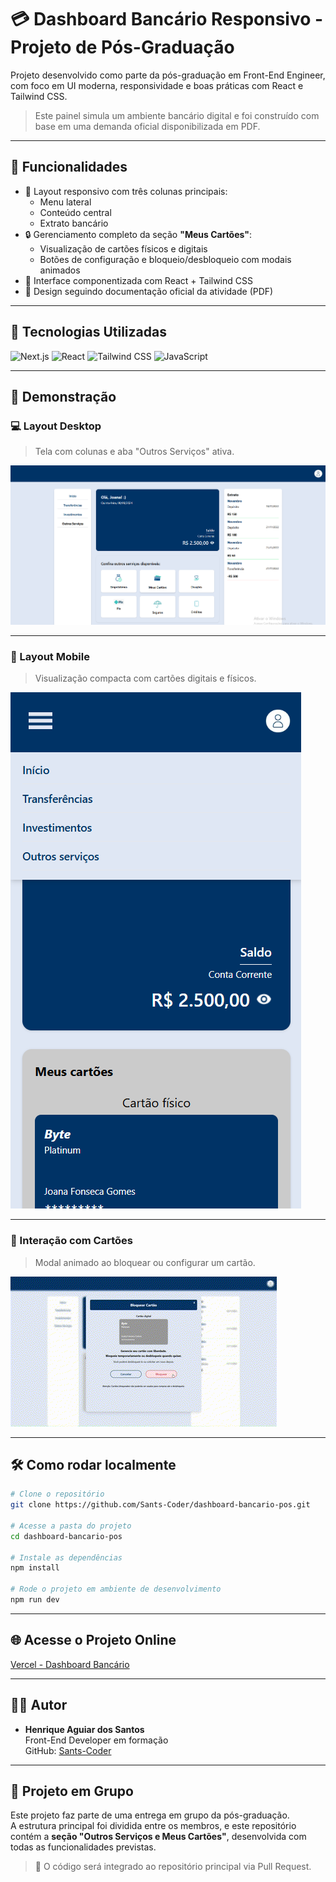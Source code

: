# 💳 Dashboard Bancário Responsivo - Projeto de Pós-Graduação

Projeto desenvolvido como parte da pós-graduação em Front-End Engineer, com foco em UI moderna, responsividade e boas práticas com React e Tailwind CSS.

> Este painel simula um ambiente bancário digital e foi construído com base em uma demanda oficial disponibilizada em PDF.

---

## 📌 Funcionalidades

- 📂 Layout responsivo com três colunas principais:
  - Menu lateral
  - Conteúdo central
  - Extrato bancário
- 🔒 Gerenciamento completo da seção **"Meus Cartões"**:
  - Visualização de cartões físicos e digitais
  - Botões de configuração e bloqueio/desbloqueio com modais animados
- 🧩 Interface componentizada com React + Tailwind CSS
- 🎯 Design seguindo documentação oficial da atividade (PDF)

---

## 🚀 Tecnologias Utilizadas

![Next.js](https://img.shields.io/badge/Next.js-000?style=for-the-badge&logo=next.js&logoColor=white)
![React](https://img.shields.io/badge/React-20232A?style=for-the-badge&logo=react&logoColor=61DAFB)
![Tailwind CSS](https://img.shields.io/badge/TailwindCSS-0EA5E9?style=for-the-badge&logo=tailwindcss&logoColor=white)
![JavaScript](https://img.shields.io/badge/JavaScript-F7DF1E?style=for-the-badge&logo=javascript&logoColor=black)

---

## 📸 Demonstração

### 💻 Layout Desktop

> Tela com colunas e aba "Outros Serviços" ativa.

![Layout Desktop](./public/desktop-servicos.png)

---

### 📱 Layout Mobile

> Visualização compacta com cartões digitais e físicos.

![Layout Mobile](./public/mobile-cartoes.png)

---

### 🧊 Interação com Cartões

> Modal animado ao bloquear ou configurar um cartão.

![Modal Cartão](./public/modal-cartao.gif)


---

## 🛠️ Como rodar localmente

```bash
# Clone o repositório
git clone https://github.com/Sants-Coder/dashboard-bancario-pos.git

# Acesse a pasta do projeto
cd dashboard-bancario-pos

# Instale as dependências
npm install

# Rode o projeto em ambiente de desenvolvimento
npm run dev
```

---

## 🌐 Acesse o Projeto Online

[Vercel - Dashboard Bancário](https://dashboard-bancario-pos.vercel.app/)

---

## 👨‍💻 Autor

- **Henrique Aguiar dos Santos**  
  Front-End Developer em formação  
  GitHub: [Sants-Coder](https://github.com/Sants-Coder)


---

## 🤝 Projeto em Grupo

Este projeto faz parte de uma entrega em grupo da pós-graduação.  
A estrutura principal foi dividida entre os membros, e este repositório contém a **seção "Outros Serviços e Meus Cartões"**, desenvolvida com todas as funcionalidades previstas.

> 🌟 O código será integrado ao repositório principal via Pull Request.
